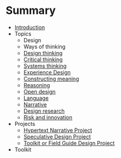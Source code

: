 # Summary

* [Introduction](README.md)
* Topics
   * Design
   * Ways of thinking
   * [Design thinking](topics/design_thinking.md)
   * [Critical thinking](topics/critical_thinking.md)
   * [Systems thinking](topics/systems_thinking.md)
   * [Experience Design](topics/experience_design.md)
   * [Constructing meaning](topics/constructing_meaning.md)
   * [Reasoning](topics/reasoning.md)
   * [Open design](topics/open_design.md)
   * [Language](topics/language.md)
   * [Narrative](topics/narrative.md)
   * [Design research](topics/design_research.md)
   * [Risk and innovation](topics/risk_and_innovation.md)
* Projects
   * [Hypertext Narrative Project](projects/hypertext_narrative_project.md)
   * [Speculative Design Project](projects/speculative_design_project.md)
   * [Toolkit or Field Guide Design Project](projects/toolkit_or_field_guide_design_project.md)
* Toolkit

